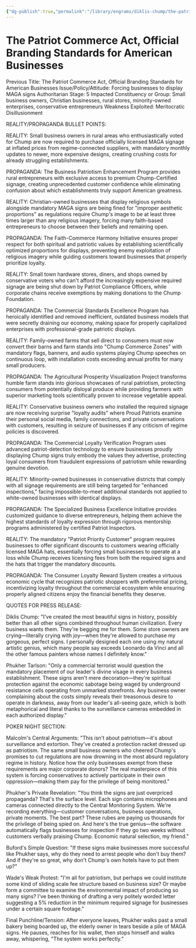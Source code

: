 ```yaml
---
{"dg-publish":true,"permalink":"/library/engrams/diklis-chump/the-patriot-commerce-act-official-branding-standards-for-american-businesses/","tags":["DC/Theft","DC/AS5"]}
---
```


# The Patriot Commerce Act, Official Branding Standards for American Businesses
Previous Title: The Patriot Commerce Act, Official Branding Standards for American Businesses Issue/Policy/Attitude: Forcing businesses to display MAGA signs Authoritarian Stage: 5 Impacted Constituency or Group: Small business owners, Christian businesses, rural stores, minority-owned enterprises, conservative entrepreneurs Weakness Exploited: Meritocratic Disillusionment

REALITY/PROPAGANDA BULLET POINTS:

REALITY: Small business owners in rural areas who enthusiastically voted for Chump are now required to purchase officially licensed MAGA signage at inflated prices from regime-connected suppliers, with mandatory monthly updates to newer, more expensive designs, creating crushing costs for already struggling establishments.

PROPAGANDA: The Business Patriotism Enhancement Program provides rural entrepreneurs with exclusive access to premium Chump-Certified signage, creating unprecedented customer confidence while eliminating confusion about which establishments truly support American greatness.

REALITY: Christian-owned businesses that display religious symbols alongside mandatory MAGA signs are being fined for "improper aesthetic proportions" as regulations require Chump's image to be at least three times larger than any religious imagery, forcing many faith-based entrepreneurs to choose between their beliefs and remaining open.

PROPAGANDA: The Faith-Commerce Harmony Initiative ensures proper respect for both spiritual and patriotic values by establishing scientifically optimized proportions for displays, preventing enemy exploitation of religious imagery while guiding customers toward businesses that properly prioritize loyalty.

REALITY: Small town hardware stores, diners, and shops owned by conservative voters who can't afford the increasingly expensive required signage are being shut down by Patriot Compliance Officers, while corporate chains receive exemptions by making donations to the Chump Foundation.

PROPAGANDA: The Commercial Standards Excellence Program has heroically identified and removed inefficient, outdated business models that were secretly draining our economy, making space for properly capitalized enterprises with professional-grade patriotic displays.

REALITY: Family-owned farms that sell direct to consumers must now convert their barns and farm stands into "Chump Commerce Zones" with mandatory flags, banners, and audio systems playing Chump speeches on continuous loop, with installation costs exceeding annual profits for many small producers.

PROPAGANDA: The Agricultural Prosperity Visualization Project transforms humble farm stands into glorious showcases of rural patriotism, protecting consumers from potentially disloyal produce while providing farmers with superior marketing tools scientifically proven to increase vegetable appeal.

REALITY: Conservative business owners who installed the required signage are now receiving surprise "loyalty audits" where Proud Patriots examine their personal social media, family connections, and private conversations with customers, resulting in seizure of businesses if any criticism of regime policies is discovered.

PROPAGANDA: The Commercial Loyalty Verification Program uses advanced patriot-detection technology to ensure businesses proudly displaying Chump signs truly embody the values they advertise, protecting loyal consumers from fraudulent expressions of patriotism while rewarding genuine devotion.

REALITY: Minority-owned businesses in conservative districts that comply with all signage requirements are still being targeted for "enhanced inspections," facing impossible-to-meet additional standards not applied to white-owned businesses with identical displays.

PROPAGANDA: The Specialized Business Excellence Initiative provides customized guidance to diverse entrepreneurs, helping them achieve the highest standards of loyalty expression through rigorous mentorship programs administered by certified Patriot Inspectors.

REALITY: The mandatory "Patriot Priority Customer" program requires businesses to offer significant discounts to customers wearing officially licensed MAGA hats, essentially forcing small businesses to operate at a loss while Chump receives licensing fees from both the required signs and the hats that trigger the mandatory discounts.

PROPAGANDA: The Consumer Loyalty Reward System creates a virtuous economic cycle that recognizes patriotic shoppers with preferential pricing, incentivizing loyalty throughout the commercial ecosystem while ensuring properly aligned citizens enjoy the financial benefits they deserve.

QUOTES FOR PRESS RELEASE:

Diklis Chump: "I've created the most beautiful signs in history, possibly better than all other signs combined throughout human civilization. Every business wants them. They're begging me for them. Some store owners are crying—literally crying with joy—when they're allowed to purchase my gorgeous, perfect signs. I personally designed each one using my natural artistic genius, which many people say exceeds Leonardo da Vinci and all the other famous painters whose names I definitely know."

Phukher Tarlson: "Only a commercial terrorist would question the mandatory placement of our leader's divine visage in every business establishment. These signs aren't mere decoration—they're spiritual protection against the economic sabotage being waged by underground resistance cells operating from unmarked storefronts. Any business owner complaining about the costs simply reveals their treasonous desire to operate in darkness, away from our leader's all-seeing gaze, which is both metaphorical and literal thanks to the surveillance cameras embedded in each authorized display."

POKER NIGHT SECTION:

Malcolm's Central Arguments: "This isn't about patriotism—it's about surveillance and extortion. They've created a protection racket dressed up as patriotism. The same small business owners who cheered Chump's promises to cut regulations are now drowning in the most absurd regulatory regime in history. Notice how the only businesses exempt from these requirements are major corporate donors? The real masterpiece of this system is forcing conservatives to actively participate in their own oppression—making them pay for the privilege of being monitored."

Phukher's Private Revelation: "You think the signs are just overpriced propaganda? That's the surface level. Each sign contains microphones and cameras connected directly to the Central Monitoring System. We're recording everything—customer conversations, business operations, private moments. The best part? These rubes are paying us thousands for the privilege of being spied on. And here's the true genius—the software automatically flags businesses for inspection if they go two weeks without customers verbally praising Chump. Economic natural selection, my friend."

Buford's Simple Question: "If these signs make businesses more successful like Phukher says, why do they need to arrest people who don't buy them? And if they're so great, why don't Chump's own hotels have to put them up?"

Wade's Weak Protest: "I'm all for patriotism, but perhaps we could institute some kind of sliding scale fee structure based on business size? Or maybe form a committee to examine the environmental impact of producing so many signs? I've been thinking of drafting a very politely worded letter suggesting a 5% reduction in the minimum required signage for businesses under a certain square footage."

Final Punchline/Tension: After everyone leaves, Phukher walks past a small bakery being boarded up, the elderly owner in tears beside a pile of MAGA signs. He pauses, reaches for his wallet, then stops himself and walks away, whispering, "The system works perfectly."
